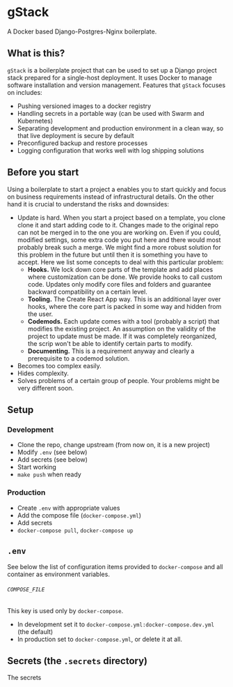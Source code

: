 # gStack

A Docker based Django-Postgres-Nginx boilerplate.

## What is this?

`gStack` is a boilerplate project that can be used to set up a
Django project stack prepared for a single-host deployment. It uses Docker
to manage software installation and version management. Features that `gStack`
focuses on includes:

* Pushing versioned images to a docker registry
* Handling secrets in a portable way (can be used with Swarm and Kubernetes)
* Separating development and production environment in a clean way, so that
  live deployment is secure by default
* Preconfigured backup and restore processes
* Logging configuration that works well with log shipping solutions

## Before you start

Using a boilerplate to start a project a enables you to start quickly and
focus on business requirements instead of infrastructural details. On the
other hand it is crucial to understand the risks and downsides:

* Update is hard. When you start a project based on a template, you clone
  clone it and start adding code to it. Changes made to the original repo
  can not be merged in to the one you are working on. Even if you could, modified
  settings, some extra code you put here and there would most probably break
  such a merge. We might find a more robust solution for this problem in the
  future but until then it is something you have to accept. Here we list
  some concepts to deal with this particular problem:
  * **Hooks.** We lock down core parts of the template and add places
    where customization can be done. We provide hooks to call custom code.
    Updates only modify core files and folders and guarantee backward compatibility
    on a certain level.
  * **Tooling.** The Create React App way. This is an additional layer over hooks,
    where the core part is packed in some way and hidden from the user.
  * **Codemods.** Each update comes with a tool (probably a script) that
    modifies the existing project. An assumption on the validity of the project
    to update must be made. If it was completely reorganized, the scrip won't
    be able to identify certain parts to modify.
  * **Documenting.** This is a requirement anyway and clearly a prerequisite to
    a codemod solution.
* Becomes too complex easily.
* Hides complexity.
* Solves problems of a certain group of people. Your problems might be very different
  soon.

## Setup

### Development

* Clone the repo, change upstream (from now on, it is a new project)
* Modify `.env` (see below)
* Add secrets (see below)
* Start working
* `make push` when ready

### Production

* Create `.env` with appropriate values
* Add the compose file (`docker-compose.yml`)
* Add secrets
* `docker-compose pull`, `docker-compose up`

## `.env`

See below the list of configuration items provided to `docker-compose` and
all container as environment variables.

###### `COMPOSE_FILE`

This key is used only by `docker-compose`.

* In development set it to `docker-compose.yml:docker-compose.dev.yml` (the default)
* In production set to `docker-compose.yml`, or delete it at all.

## Secrets (the `.secrets` directory)

The secrets
